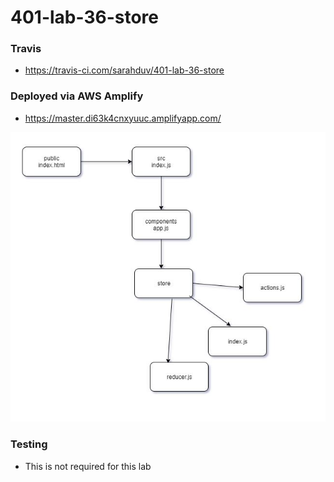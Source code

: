 # 401-lab-36-store

### Travis
- https://travis-ci.com/sarahduv/401-lab-36-store

### Deployed via AWS Amplify
- https://master.di63k4cnxyuuc.amplifyapp.com/

![image](https://github.com/sarahduv/401-lab-36-store/blob/master/assets/Capture.JPG?raw=true)

### Testing
- This is not required for this lab
